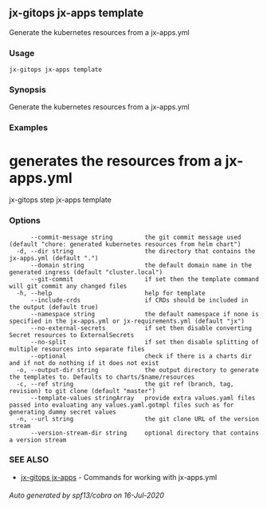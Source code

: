 ## jx-gitops jx-apps template

Generate the kubernetes resources from a jx-apps.yml

### Usage

```
jx-gitops jx-apps template
```

### Synopsis

Generate the kubernetes resources from a jx-apps.yml

### Examples

  # generates the resources from a jx-apps.yml
  jx-gitops step jx-apps template

### Options

```
      --commit-message string         the git commit message used (default "chore: generated kubernetes resources from helm chart")
  -d, --dir string                    the directory that contains the jx-apps.yml (default ".")
      --domain string                 the default domain name in the generated ingress (default "cluster.local")
      --git-commit                    if set then the template command will git commit any changed files
  -h, --help                          help for template
      --include-crds                  if CRDs should be included in the output (default true)
      --namespace string              the default namespace if none is specified in the jx-apps.yml or jx-requirements.yml (default "jx")
      --no-external-secrets           if set then disable converting Secret resources to ExternalSecrets
      --no-split                      if set then disable splitting of multiple resources into separate files
      --optional                      check if there is a charts dir and if not do nothing if it does not exist
  -o, --output-dir string             the output directory to generate the templates to. Defaults to charts/$name/resources
  -c, --ref string                    the git ref (branch, tag, revision) to git clone (default "master")
      --template-values stringArray   provide extra values.yaml files passed into evaluating any values.yaml.gotmpl files such as for generating dummy secret values
  -n, --url string                    the git clone URL of the version stream
      --version-stream-dir string     optional directory that contains a version stream
```

### SEE ALSO

* [jx-gitops jx-apps](jx-gitops_jx-apps.md)	 - Commands for working with jx-apps.yml

###### Auto generated by spf13/cobra on 16-Jul-2020
